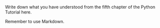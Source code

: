 Write down what you have understood from the fifth chapter of the Python Tutorial here.

Remember to use Markdown.
